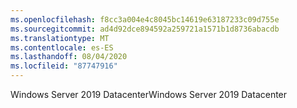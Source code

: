 ```yaml
---
ms.openlocfilehash: f8cc3a004e4c8045bc14619e63187233c09d755e
ms.sourcegitcommit: ad4d92dce894592a259721a1571b1d8736abacdb
ms.translationtype: MT
ms.contentlocale: es-ES
ms.lasthandoff: 08/04/2020
ms.locfileid: "87747916"
---
```

<span data-ttu-id="ca4da-101">Windows Server 2019 Datacenter</span><span class="sxs-lookup"><span data-stu-id="ca4da-101">Windows Server 2019 Datacenter</span></span>
